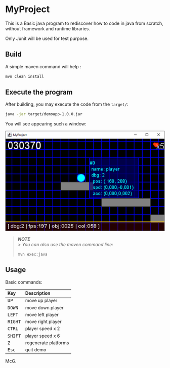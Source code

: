 # MyProject

This is a Basic java program to rediscover how to code in java from scratch, without framework and runtime libraries.

Only Junit will be used for test purpose.

## Build

A simple maven command will help :

```bash
mvn clean install
```

## Execute the program

After building, you may execute the code from the `target/`:

```bash
java -jar target/demoapp-1.0.0.jar
```

You will see appearing such a window:

![A screenshot of the demo](src/docs/images/014-add-dynamic-debug-mode.png "A simple screenshot of the demo")

> _**NOTE**_<br/> > _You can also use the maven command line:_
>
> ```shell
> mvn exec:java
> ```

## Usage

Basic commands:

| Key              | Description          |
| :--------------- | :------------------- |
| <kbd>UP</kbd>    | move up player       |
| <kbd>DOWN</kbd>  | move down player     |
| <kbd>LEFT</kbd>  | move left player     |
| <kbd>RIGHT</kbd> | move right player    |
| <kbd>CTRL</kbd>  | player speed x 2     |
| <kbd>SHIFT</kbd> | player speed x 6     |
| <kbd>Z</kbd>     | regenerate platforms |
| <kbd>Esc</kbd>   | quit demo            |

McG.
